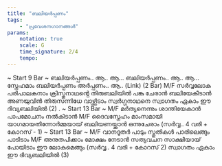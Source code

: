 ```yaml
---
title: "ബലിയർപ്പണം"
tags:
    - "പ്രവേശനഗാനങ്ങൾ"
params:
    notation: true
    scale: G
    time_signature: 2/4
    tempo: 
---
```

~ Start 9 Bar ~
ബലിയർപ്പണം.. ആ.. ആ...
ബലിയർപ്പണം.. ആ.. ആ...
സ്നേഹമാം ബലിയർപ്പണം
അർപ്പണം.. ആ..
(Link) (2 Bar)
M/F
സർവ്വലോക പരിപാലകനാം
ക്രിസ്തുനാഥൻ്റെ തിരുബലിയിൽ
പങ്കു ചേരാൻ ബലിയേകീടാൻ
അണയുവിൻ തിരുസന്നിധേ
വാഴ്ത്തിടാം സ്വർഗ്ഗനാഥനെ
സ്വാഗതം ഏകാം ഈ ദിവ്യബലിയിൽ (2)
.
~ Start 13 Bar ~
M/F
മർത്യനെന്നും ശാന്തിയേകാൻ
പാപമോചനം നൽകിടാൻ
M/F
ദൈവസ്നേഹം മാംസമായി
യാഗമായതിന്നോർമ്മയായ്
ബലിയണയ്ക്കാൻ ഒന്നുചേരാം
(സർവ്വ.. 4 വരി + കോറസ് - 1)
~ Start 13 Bar ~
M/F
വാനദൂതർ പാടും സ്തുതികൾ
പാരിലെങ്ങും പാടിടാം
M/F
അനുതപിക്കാം മോക്ഷം നേടാൻ
സത്യവചന സാക്ഷിയായ്
പോയിടാം ഈ ലോകമെങ്ങും
(സർവ്വ.. 4 വരി + കോറസ് 2)
സ്വാഗതം ഏകാം ഈ ദിവ്യബലിയിൽ (3)
